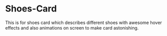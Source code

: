 # Shoes-Card
This is for shoes card which describes different shoes with awesome hover effects and also animations on screen to make card astonishing.
